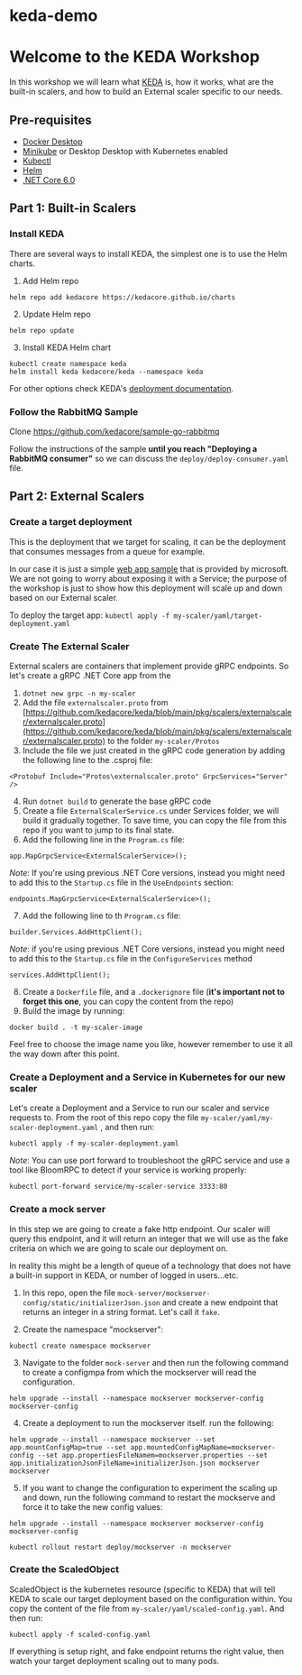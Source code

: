 # keda-demo
# Welcome to the KEDA Workshop

In this workshop we will learn what [KEDA](https://github/kedacore/keda) is, how it works, what are the built-in scalers, and how to build an External scaler specific to our needs.

## Pre-requisites
- [Docker Desktop](https://docs.docker.com/get-docker/)
- [Minikube](https://kubernetes.io/docs/tasks/tools/install-minikube/) or Desktop Desktop with Kubernetes enabled 
- [Kubectl](https://kubernetes.io/docs/tasks/tools/install-kubectl/) 
- [Helm](https://helm.sh/docs/intro/install/)
- [.NET Core 6.0](https://dotnet.microsoft.com/download/dotnet-core) 

## Part 1: Built-in Scalers

### Install KEDA
There are several ways to install KEDA, the simplest one is to use the Helm charts.


1. Add Helm repo

`helm repo add kedacore https://kedacore.github.io/charts`

2. Update Helm repo

`helm repo update`

3. Install KEDA Helm chart

```
kubectl create namespace keda
helm install keda kedacore/keda --namespace keda
```
For other options check KEDA's [deployment documentation](https://keda.sh/docs/1.4/deploy/).

### Follow the RabbitMQ Sample
Clone https://github.com/kedacore/sample-go-rabbitmq

Follow the instructions of the sample **until you reach "Deploying a RabbitMQ consumer"** so we can discuss the `deploy/deploy-consumer.yaml` file.


## Part 2: External Scalers

### Create a target deployment
This is the deployment that we target for scaling, it can be the deployment that consumes messages from a queue for example. 

In our case it is just a simple [web app sample](https://hub.docker.com/r/microsoft/aci-helloworld) that is provided by microsoft. We are not going to worry about exposing it with a Service; the purpose of the workshop is just to show how this deployment will scale up and down based on our External scaler.

To deploy the target app:
`kubectl apply -f my-scaler/yaml/target-deployment.yaml`

### Create The External Scaler

External scalers are containers that implement provide gRPC endpoints. So let's create a gRPC .NET Core app from the 

1. `dotnet new grpc -n my-scaler`
2. Add the file `externalscaler.proto` from [https://github.com/kedacore/keda/blob/main/pkg/scalers/externalscaler/externalscaler.proto](https://github.com/kedacore/keda/blob/main/pkg/scalers/externalscaler/externalscaler.proto) to the folder `my-scaler/Protos`
3. Include the file we just created in the gRPC code generation by adding the following line to the .csproj file: 
```
<Protobuf Include="Protos\externalscaler.proto" GrpcServices="Server" />
```
4. Run `dotnet build` to generate the base gRPC code
5. Create a file `ExternalScalerService.cs` under Services folder, we will build it gradually together. To save time, you can copy the file from this repo if you want to jump to its final state. 
6. Add the following line in the `Program.cs` file:
```
app.MapGrpcService<ExternalScalerService>();
```
*Note*: If you're using previous .NET Core versions, instead you might need to add this to the `Startup.cs` file in the `UseEndpoints` section:
```
endpoints.MapGrpcService<ExternalScalerService>();
```

7. Add the following line to th `Program.cs` file:
```
builder.Services.AddHttpClient();
```
*Note*: if you're using previous .NET Core versions, instead you might need to add this to the `Startup.cs` file in the `ConfigureServices` method
```
services.AddHttpClient();
```
8. Create a `Dockerfile` file, and a `.dockerignore` file (**it's important not to forget this one**, you can copy the content from the repo)
9. Build the image by running:
```
docker build . -t my-scaler-image
``` 
Feel free to choose the image name you like, however remember to use it all the way down after this point.

### Create a Deployment and a Service in Kubernetes for our new scaler
Let's create a Deployment and a Service to run our scaler and service requests to. From the root of this repo copy the file `my-scaler/yaml/my-scaler-deployment.yaml`
, and then run:
```
kubectl apply -f my-scaler-deployment.yaml
```

*Note*: You can use port forward to troubleshoot the gRPC service and use a tool like BloomRPC to detect if your service is working properly:
```
kubectl port-forward service/my-scaler-service 3333:80
```

### Create a mock server
In this step we are going to create a fake http endpoint. Our scaler will query this endpoint, and it will return an integer that we will use as the fake criteria on which we are going to scale our deployment on.

In reality this might be a length of queue of a technology that does not have a built-in support in KEDA, or number of logged in users...etc.

1. In this repo, open the file `mock-server/mockserver-config/static/initializerJson.json` and create a new endpoint that returns an integer in a string format. Let's call it `fake`.

2. Create the namespace "mockserver":
```
kubectl create namespace mockserver
```

3. Navigate to the folder `mock-server` and then run the following command to create a configmpa from which the mockserver will read the configuration. 
```
helm upgrade --install --namespace mockserver mockserver-config mockserver-config
```

4. Create a deployment to run the mockserver itself. run the following:
```
helm upgrade --install --namespace mockserver --set app.mountConfigMap=true --set app.mountedConfigMapName=mockserver-config --set app.propertiesFileNamem=mockserver.properties --set app.initializationJsonFileName=initializerJson.json mockserver mockserver
```
5. If you want to change the configuration to experiment the scaling up and down, run the following command to restart the mockserve and force it to take the new config values:
```
helm upgrade --install --namespace mockserver mockserver-config mockserver-config

kubectl rollout restart deploy/mockserver -n mockserver
```

### Create the ScaledObject
ScaledObject is the kubernetes resource (specific to KEDA) that will tell KEDA to scale our target deployment based on the configuration within. You copy the content of the file from `my-scaler/yaml/scaled-config.yaml`. And then run:

```
kubectl apply -f scaled-config.yaml 
```

If everything is setup right, and fake endpoint returns the right value, then watch your target deployment scaling out to many pods.
